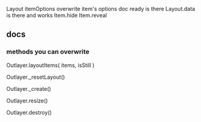 Layout itemOptions overwrite item's options
doc ready is there
Layout.data is there and works
Item.hide
Item.reveal

## docs

### methods you can overwrite

Outlayer.layoutItems( items, isStill )

Outlayer._resetLayout()

Outlayer._create()

Outlayer.resize()

Outlayer.destroy()

